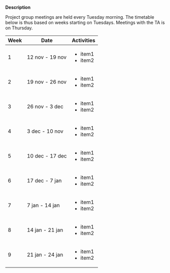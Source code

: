 **Description**

Project group meetings are held every Tuesday morning. The timetable below is thus based on weeks starting on Tuesdays.
Meetings with the TA is on Thursday.


| **Week** | **Date** | **Activities** |
| ------ | ------ | ------ |
| 1 | 12 nov - 19 nov |  <ul><li>item1</li><li>item2</li></ul>|
| 2 | 19 nov - 26 nov | <ul><li>item1</li><li>item2</li></ul> |
| 3 | 26 nov - 3 dec | <ul><li>item1</li><li>item2</li></ul> |
| 4 | 3 dec - 10 nov | <ul><li>item1</li><li>item2</li></ul> |
| 5 | 10 dec - 17 dec | <ul><li>item1</li><li>item2</li></ul> |
| 6 | 17 dec - 7 jan | <ul><li>item1</li><li>item2</li></ul> |
| 7 | 7 jan - 14 jan | <ul><li>item1</li><li>item2</li></ul> |
| 8 | 14 jan - 21 jan | <ul><li>item1</li><li>item2</li></ul> |
| 9 | 21 jan - 24 jan | <ul><li>item1</li><li>item2</li></ul> |